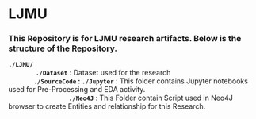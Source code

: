 # LJMU
### This Repository is for LJMU research artifacts. Below is the structure of the Repository.<br/>
 **`./LJMU/`**<br/>
&nbsp;&nbsp;&nbsp;&nbsp;&nbsp;&nbsp;&nbsp;&nbsp; &nbsp;&nbsp;&nbsp;&nbsp;  **`./Dataset`** : Dataset used for the research <br/>
&nbsp;&nbsp;&nbsp;&nbsp;&nbsp;&nbsp;&nbsp;&nbsp;&nbsp;&nbsp;&nbsp;&nbsp; **`./SourceCode` : `./Jupyter`**   : This folder contains Jupyter notebooks used for Pre-Processing and EDA activity.<br/>
&nbsp;&nbsp;&nbsp;&nbsp;&nbsp;&nbsp;&nbsp;&nbsp;&nbsp;&nbsp;&nbsp;&nbsp;&nbsp;&nbsp;&nbsp;&nbsp;&nbsp;&nbsp;&nbsp;&nbsp;&nbsp;&nbsp;&nbsp;&nbsp;&nbsp;&nbsp;&nbsp;&nbsp;&nbsp;&nbsp;&nbsp;**`./Neo4J`**     : This Folder contain Script used in Neo4J browser to create Entities and relationship for this Research.<br/>
 
